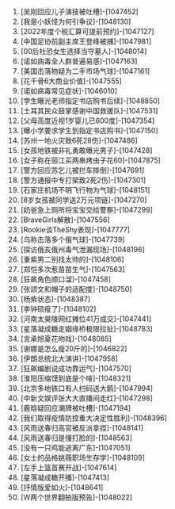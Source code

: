 
1. [吴刚回应儿子演技被吐槽]-[1047452]
1. [我是小妖怪为何引争议]-[1048130]
1. [2022年度个税汇算可提前预约]-[1047127]
1. [中国足协前副主席王登峰被捕]-[1047981]
1. [00后社恐女生选择当守墓人]-[1048014]
1. [诺如病毒全人群普遍易感]-[1047163]
1. [美国击落物疑为二手市场气球]-[1047161]
1. [花千骨6大商业价值]-[1047555]
1. [诺如病毒常见症状]-[1046010]
1. [学生曝光老师指定书店购书后续]-[1048850]
1. [土耳其民众鼓掌感谢中国救援队]-[1047531]
1. [父母高度近视1岁婴儿已600度]-[1047354]
1. [曝小学要求学生到指定书店购书]-[1047150]
1. [苏州一地火灾致6死28伤]-[1047486]
1. [女孩地铁被非礼勇敢曝光男子]-[1047428]
1. [女子称在丽江买两串烤虫子花60]-[1047875]
1. [警方回应苏乞儿被拦车摔倒]-[1047691]
1. [警方通报中专打架致2死2伤]-[1047301]
1. [石家庄机场不明飞行物为气球]-[1048151]
1. [8岁女孩被同学送2万元项链]-[1047270]
1. [奶爸急上厕所将宝宝交给警察]-[1047299]
1. [BraveGirls解散]-[1047556]
1. [Rookie谈TheShy表现]-[1047777]
1. [乌称击落多个俄气球]-[1047739]
1. [探访俄亥俄州毒气泄漏现场]-[1048196]
1. [重紫男二别找太帅的]-[1048106]
1. [郑恺多次惹苗苗生气]-[1047563]
1. [狂飙角色顺口溜]-[1047458]
1. [张颂文和帽子的适配度]-[1048750]
1. [杨紫状态]-[1048387]
1. [李钟硕瘦了]-[1048102]
1. [河南太昊陵网红摊位41万成交]-[1047441]
1. [星落凝成糖走姻缘桥极限拉扯]-[1048783]
1. [言承旭夏花吻戏]-[1048085]
1. [谢娜是怎么瘦20斤的]-[1046822]
1. [伊朗总统北大演讲]-[1047958]
1. [狂飙编剧说成功靠运气]-[1047570]
1. [淮阳压缩馍到底是个啥]-[1048321]
1. [北京多地铁口有人扫码送大鹅]-[1047994]
1. [中新文娱评张大大直播间走红]-[1047298]
1. [鹿晗疑回应潮牌被吐槽]-[1047194]
1. [我们取得疫情防控重大决定性胜利]-[1048396]
1. [风雨送春归高官被反派拿捏]-[1048141]
1. [风雨送春归是懂打脸的]-[1048563]
1. [没有一只鸡能逃离广东]-[1047051]
1. [女士的品格姚薇职场生存学]-[1048109]
1. [左手上篮首赛开战]-[1047614]
1. [星落凝成糖开播]-[1047413]
1. [抒情版爱如火]-[1048641]
1. [W两个世界翻拍版预告]-[1048022]